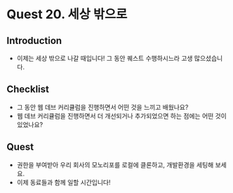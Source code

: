 # Quest 20. 세상 밖으로

## Introduction
* 이제는 세상 밖으로 나갈 때입니다! 그 동안 퀘스트 수행하시느라 고생 많으셨습니다.

## Checklist
* 그 동안 웹 데브 커리큘럼을 진행하면서 어떤 것을 느끼고 배웠나요?
* 웹 데브 커리큘럼을 진행하면서 더 개선되거나 추가되었으면 하는 점에는 어떤 것이 있었나요?

## Quest
* 권한을 부여받아 우리 회사의 모노리포를 로컬에 클론하고, 개발환경을 세팅해 보세요.
* 이제 동료들과 함께 일할 시간입니다!
